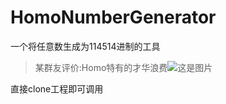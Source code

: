 # HomoNumberGenerator
一个将任意数生成为114514进制的工具
> 某群友评价:Homo特有的才华浪费![这是图片](https://www.v2know.com/upload/images/202001020133197491.jpg)

直接clone工程即可调用